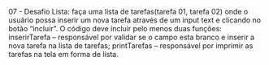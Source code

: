 07 - Desafio Lista: faça uma lista de tarefas(tarefa 01, tarefa 02) onde o usuário possa inserir um nova tarefa através de um input text e clicando no botão “incluir”.
 O código deve incluir pelo menos duas funções: inserirTarefa – responsável por validar se o campo esta branco e inserir a nova tarefa na lista de tarefas; 
 printTarefas – responsável por imprimir as tarefas na tela em forma de lista.